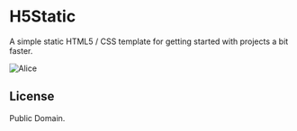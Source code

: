 # H5Static

A simple static HTML5 / CSS template for getting started with projects a bit faster.

![Alice](https://cdn.rawgit.com/nickbarth/H5Static/cc5bcf60/assets/img/alice.jpg)

## License

Public Domain.
